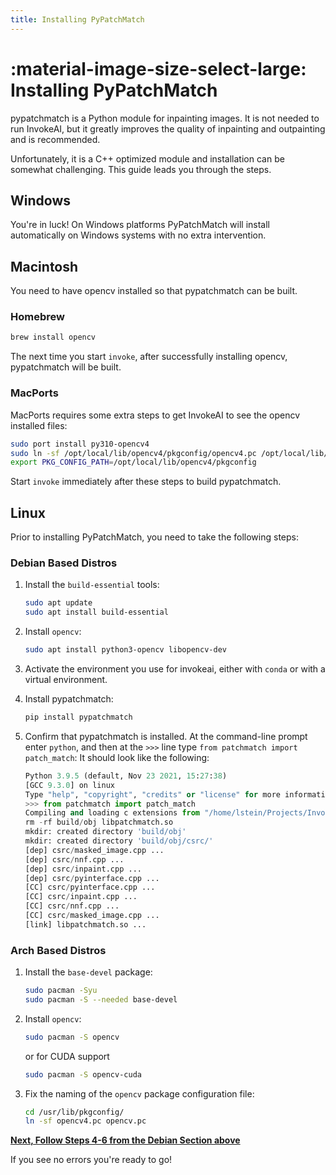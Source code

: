 ```yaml
---
title: Installing PyPatchMatch
---
```


# :material-image-size-select-large: Installing PyPatchMatch

pypatchmatch is a Python module for inpainting images. It is not needed to run
InvokeAI, but it greatly improves the quality of inpainting and outpainting and
is recommended.

Unfortunately, it is a C++ optimized module and installation can be somewhat
challenging. This guide leads you through the steps.

## Windows

You're in luck! On Windows platforms PyPatchMatch will install automatically on
Windows systems with no extra intervention.

## Macintosh

You need to have opencv installed so that pypatchmatch can be built.

### Homebrew

```sh
brew install opencv
```

The next time you start `invoke`, after successfully installing opencv, pypatchmatch will be built.

### MacPorts

MacPorts requires some extra steps to get InvokeAI to see the opencv installed files:

```sh
sudo port install py310-opencv4
sudo ln -sf /opt/local/lib/opencv4/pkgconfig/opencv4.pc /opt/local/lib/opencv4/pkgconfig/opencv.pc
export PKG_CONFIG_PATH=/opt/local/lib/opencv4/pkgconfig
```

Start `invoke` immediately after these steps to build pypatchmatch.

## Linux

Prior to installing PyPatchMatch, you need to take the following steps:

### Debian Based Distros

1. Install the `build-essential` tools:

    ```sh
    sudo apt update
    sudo apt install build-essential
    ```

2. Install `opencv`:

    ```sh
    sudo apt install python3-opencv libopencv-dev
    ```

3. Activate the environment you use for invokeai, either with `conda` or with a
   virtual environment.

4. Install pypatchmatch:

    ```sh
    pip install pypatchmatch
    ```

5. Confirm that pypatchmatch is installed. At the command-line prompt enter
   `python`, and then at the `>>>` line type
   `from patchmatch import patch_match`: It should look like the following:

    ```py
    Python 3.9.5 (default, Nov 23 2021, 15:27:38)
    [GCC 9.3.0] on linux
    Type "help", "copyright", "credits" or "license" for more information.
    >>> from patchmatch import patch_match
    Compiling and loading c extensions from "/home/lstein/Projects/InvokeAI/.invokeai-env/src/pypatchmatch/patchmatch".
    rm -rf build/obj libpatchmatch.so
    mkdir: created directory 'build/obj'
    mkdir: created directory 'build/obj/csrc/'
    [dep] csrc/masked_image.cpp ...
    [dep] csrc/nnf.cpp ...
    [dep] csrc/inpaint.cpp ...
    [dep] csrc/pyinterface.cpp ...
    [CC] csrc/pyinterface.cpp ...
    [CC] csrc/inpaint.cpp ...
    [CC] csrc/nnf.cpp ...
    [CC] csrc/masked_image.cpp ...
    [link] libpatchmatch.so ...
    ```

### Arch Based Distros

1. Install the `base-devel` package:

    ```sh
    sudo pacman -Syu
    sudo pacman -S --needed base-devel
    ```

2. Install `opencv`:

    ```sh
    sudo pacman -S opencv
    ```

    or for CUDA support

    ```sh
    sudo pacman -S opencv-cuda
    ```

3. Fix the naming of the `opencv` package configuration file:

    ```sh
    cd /usr/lib/pkgconfig/
    ln -sf opencv4.pc opencv.pc
    ```

[**Next, Follow Steps 4-6 from the Debian Section above**](#linux)

If you see no errors you're ready to go!
